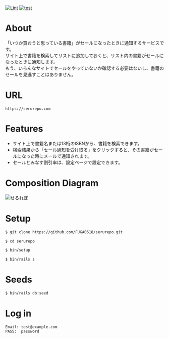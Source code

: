 [![Lint](https://github.com/FUGA0618/serurepo/actions/workflows/lint.yml/badge.svg)](https://github.com/FUGA0618/serurepo/actions/workflows/lint.yml)
[![test](https://github.com/FUGA0618/serurepo/actions/workflows/test.yml/badge.svg)](https://github.com/FUGA0618/serurepo/actions/workflows/test.yml)

# About
「いつか買おうと思っている書籍」がセールになったときに通知するサービスです。<br>
サイト上で書籍を検索してリストに追加しておくと、リスト内の書籍がセールになったときに通知します。<br>
もう、いろんなサイトでセールをやっていないか確認する必要はないし、書籍のセールを見逃すことはありません。

# URL

```
https://serurepo.com
```

# Features
- サイト上で書籍名または13桁のISBNから、書籍を検索できます。
- 検索結果から「セール通知を受け取る」をクリックすると、その書籍がセールになった時にメールで通知されます。
- セールとみなす割引率は、設定ページで設定できます。

# Composition Diagram
![せるれぽ](https://user-images.githubusercontent.com/58870882/138904938-f4698b13-3405-4c8d-b333-054b9eaef9b6.png)

# Setup

```bash
$ git clone https://github.com/FUGA0618/serurepo.git
```

```bash
$ cd serurepo
```

```bash
$ bin/setup
```

```bash
$ bin/rails s
```

# Seeds

```bash
$ bin/rails db:seed
```

# Log in

```
Email: test@example.com
PASS:  password
```
